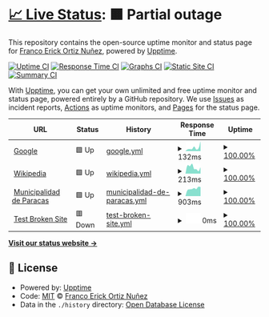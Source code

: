 # [📈 Live Status](https://franc0h26.github.io/upptime): <!--live status--> **🟧 Partial outage**

This repository contains the open-source uptime monitor and status page for [Franco Erick Ortiz Nuñez](https://franc0h26.github.io/upptime), powered by [Upptime](https://github.com/upptime/upptime).

[![Uptime CI](https://github.com/franc0h26/upptime/workflows/Uptime%20CI/badge.svg)](https://github.com/franc0h26/upptime/actions?query=workflow%3A%22Uptime+CI%22)
[![Response Time CI](https://github.com/franc0h26/upptime/workflows/Response%20Time%20CI/badge.svg)](https://github.com/franc0h26/upptime/actions?query=workflow%3A%22Response+Time+CI%22)
[![Graphs CI](https://github.com/franc0h26/upptime/workflows/Graphs%20CI/badge.svg)](https://github.com/franc0h26/upptime/actions?query=workflow%3A%22Graphs+CI%22)
[![Static Site CI](https://github.com/franc0h26/upptime/workflows/Static%20Site%20CI/badge.svg)](https://github.com/franc0h26/upptime/actions?query=workflow%3A%22Static+Site+CI%22)
[![Summary CI](https://github.com/franc0h26/upptime/workflows/Summary%20CI/badge.svg)](https://github.com/franc0h26/upptime/actions?query=workflow%3A%22Summary+CI%22)

With [Upptime](https://upptime.js.org), you can get your own unlimited and free uptime monitor and status page, powered entirely by a GitHub repository. We use [Issues](https://github.com/franc0h26/upptime/issues) as incident reports, [Actions](https://github.com/franc0h26/upptime/actions) as uptime monitors, and [Pages](https://franc0h26.github.io/upptime) for the status page.

<!--start: status pages-->
<!-- This summary is generated by Upptime (https://github.com/upptime/upptime) -->
<!-- Do not edit this manually, your changes will be overwritten -->
<!-- prettier-ignore -->
| URL | Status | History | Response Time | Uptime |
| --- | ------ | ------- | ------------- | ------ |
| <img alt="" src="https://icons.duckduckgo.com/ip3/www.google.com.ico" height="13"> [Google](https://www.google.com) | 🟩 Up | [google.yml](https://github.com/franc0h26/upptime/commits/HEAD/history/google.yml) | <details><summary><img alt="Response time graph" src="./graphs/google/response-time-week.png" height="20"> 132ms</summary><br><a href="https://franc0h26.github.io/upptime/history/google"><img alt="Response time 114" src="https://img.shields.io/endpoint?url=https%3A%2F%2Fraw.githubusercontent.com%2Ffranc0h26%2Fupptime%2FHEAD%2Fapi%2Fgoogle%2Fresponse-time.json"></a><br><a href="https://franc0h26.github.io/upptime/history/google"><img alt="24-hour response time 383" src="https://img.shields.io/endpoint?url=https%3A%2F%2Fraw.githubusercontent.com%2Ffranc0h26%2Fupptime%2FHEAD%2Fapi%2Fgoogle%2Fresponse-time-day.json"></a><br><a href="https://franc0h26.github.io/upptime/history/google"><img alt="7-day response time 132" src="https://img.shields.io/endpoint?url=https%3A%2F%2Fraw.githubusercontent.com%2Ffranc0h26%2Fupptime%2FHEAD%2Fapi%2Fgoogle%2Fresponse-time-week.json"></a><br><a href="https://franc0h26.github.io/upptime/history/google"><img alt="30-day response time 95" src="https://img.shields.io/endpoint?url=https%3A%2F%2Fraw.githubusercontent.com%2Ffranc0h26%2Fupptime%2FHEAD%2Fapi%2Fgoogle%2Fresponse-time-month.json"></a><br><a href="https://franc0h26.github.io/upptime/history/google"><img alt="1-year response time 114" src="https://img.shields.io/endpoint?url=https%3A%2F%2Fraw.githubusercontent.com%2Ffranc0h26%2Fupptime%2FHEAD%2Fapi%2Fgoogle%2Fresponse-time-year.json"></a></details> | <details><summary><a href="https://franc0h26.github.io/upptime/history/google">100.00%</a></summary><a href="https://franc0h26.github.io/upptime/history/google"><img alt="All-time uptime 100.00%" src="https://img.shields.io/endpoint?url=https%3A%2F%2Fraw.githubusercontent.com%2Ffranc0h26%2Fupptime%2FHEAD%2Fapi%2Fgoogle%2Fuptime.json"></a><br><a href="https://franc0h26.github.io/upptime/history/google"><img alt="24-hour uptime 100.00%" src="https://img.shields.io/endpoint?url=https%3A%2F%2Fraw.githubusercontent.com%2Ffranc0h26%2Fupptime%2FHEAD%2Fapi%2Fgoogle%2Fuptime-day.json"></a><br><a href="https://franc0h26.github.io/upptime/history/google"><img alt="7-day uptime 100.00%" src="https://img.shields.io/endpoint?url=https%3A%2F%2Fraw.githubusercontent.com%2Ffranc0h26%2Fupptime%2FHEAD%2Fapi%2Fgoogle%2Fuptime-week.json"></a><br><a href="https://franc0h26.github.io/upptime/history/google"><img alt="30-day uptime 100.00%" src="https://img.shields.io/endpoint?url=https%3A%2F%2Fraw.githubusercontent.com%2Ffranc0h26%2Fupptime%2FHEAD%2Fapi%2Fgoogle%2Fuptime-month.json"></a><br><a href="https://franc0h26.github.io/upptime/history/google"><img alt="1-year uptime 100.00%" src="https://img.shields.io/endpoint?url=https%3A%2F%2Fraw.githubusercontent.com%2Ffranc0h26%2Fupptime%2FHEAD%2Fapi%2Fgoogle%2Fuptime-year.json"></a></details>
| <img alt="" src="https://icons.duckduckgo.com/ip3/en.wikipedia.org.ico" height="13"> [Wikipedia](https://en.wikipedia.org) | 🟩 Up | [wikipedia.yml](https://github.com/franc0h26/upptime/commits/HEAD/history/wikipedia.yml) | <details><summary><img alt="Response time graph" src="./graphs/wikipedia/response-time-week.png" height="20"> 213ms</summary><br><a href="https://franc0h26.github.io/upptime/history/wikipedia"><img alt="Response time 236" src="https://img.shields.io/endpoint?url=https%3A%2F%2Fraw.githubusercontent.com%2Ffranc0h26%2Fupptime%2FHEAD%2Fapi%2Fwikipedia%2Fresponse-time.json"></a><br><a href="https://franc0h26.github.io/upptime/history/wikipedia"><img alt="24-hour response time 214" src="https://img.shields.io/endpoint?url=https%3A%2F%2Fraw.githubusercontent.com%2Ffranc0h26%2Fupptime%2FHEAD%2Fapi%2Fwikipedia%2Fresponse-time-day.json"></a><br><a href="https://franc0h26.github.io/upptime/history/wikipedia"><img alt="7-day response time 213" src="https://img.shields.io/endpoint?url=https%3A%2F%2Fraw.githubusercontent.com%2Ffranc0h26%2Fupptime%2FHEAD%2Fapi%2Fwikipedia%2Fresponse-time-week.json"></a><br><a href="https://franc0h26.github.io/upptime/history/wikipedia"><img alt="30-day response time 390" src="https://img.shields.io/endpoint?url=https%3A%2F%2Fraw.githubusercontent.com%2Ffranc0h26%2Fupptime%2FHEAD%2Fapi%2Fwikipedia%2Fresponse-time-month.json"></a><br><a href="https://franc0h26.github.io/upptime/history/wikipedia"><img alt="1-year response time 236" src="https://img.shields.io/endpoint?url=https%3A%2F%2Fraw.githubusercontent.com%2Ffranc0h26%2Fupptime%2FHEAD%2Fapi%2Fwikipedia%2Fresponse-time-year.json"></a></details> | <details><summary><a href="https://franc0h26.github.io/upptime/history/wikipedia">100.00%</a></summary><a href="https://franc0h26.github.io/upptime/history/wikipedia"><img alt="All-time uptime 100.00%" src="https://img.shields.io/endpoint?url=https%3A%2F%2Fraw.githubusercontent.com%2Ffranc0h26%2Fupptime%2FHEAD%2Fapi%2Fwikipedia%2Fuptime.json"></a><br><a href="https://franc0h26.github.io/upptime/history/wikipedia"><img alt="24-hour uptime 100.00%" src="https://img.shields.io/endpoint?url=https%3A%2F%2Fraw.githubusercontent.com%2Ffranc0h26%2Fupptime%2FHEAD%2Fapi%2Fwikipedia%2Fuptime-day.json"></a><br><a href="https://franc0h26.github.io/upptime/history/wikipedia"><img alt="7-day uptime 100.00%" src="https://img.shields.io/endpoint?url=https%3A%2F%2Fraw.githubusercontent.com%2Ffranc0h26%2Fupptime%2FHEAD%2Fapi%2Fwikipedia%2Fuptime-week.json"></a><br><a href="https://franc0h26.github.io/upptime/history/wikipedia"><img alt="30-day uptime 100.00%" src="https://img.shields.io/endpoint?url=https%3A%2F%2Fraw.githubusercontent.com%2Ffranc0h26%2Fupptime%2FHEAD%2Fapi%2Fwikipedia%2Fuptime-month.json"></a><br><a href="https://franc0h26.github.io/upptime/history/wikipedia"><img alt="1-year uptime 100.00%" src="https://img.shields.io/endpoint?url=https%3A%2F%2Fraw.githubusercontent.com%2Ffranc0h26%2Fupptime%2FHEAD%2Fapi%2Fwikipedia%2Fuptime-year.json"></a></details>
| <img alt="" src="https://icons.duckduckgo.com/ip3/muniparacas.gob.pe.ico" height="13"> [Municipalidad de Paracas](https://muniparacas.gob.pe/) | 🟩 Up | [municipalidad-de-paracas.yml](https://github.com/franc0h26/upptime/commits/HEAD/history/municipalidad-de-paracas.yml) | <details><summary><img alt="Response time graph" src="./graphs/municipalidad-de-paracas/response-time-week.png" height="20"> 903ms</summary><br><a href="https://franc0h26.github.io/upptime/history/municipalidad-de-paracas"><img alt="Response time 1738" src="https://img.shields.io/endpoint?url=https%3A%2F%2Fraw.githubusercontent.com%2Ffranc0h26%2Fupptime%2FHEAD%2Fapi%2Fmunicipalidad-de-paracas%2Fresponse-time.json"></a><br><a href="https://franc0h26.github.io/upptime/history/municipalidad-de-paracas"><img alt="24-hour response time 1075" src="https://img.shields.io/endpoint?url=https%3A%2F%2Fraw.githubusercontent.com%2Ffranc0h26%2Fupptime%2FHEAD%2Fapi%2Fmunicipalidad-de-paracas%2Fresponse-time-day.json"></a><br><a href="https://franc0h26.github.io/upptime/history/municipalidad-de-paracas"><img alt="7-day response time 903" src="https://img.shields.io/endpoint?url=https%3A%2F%2Fraw.githubusercontent.com%2Ffranc0h26%2Fupptime%2FHEAD%2Fapi%2Fmunicipalidad-de-paracas%2Fresponse-time-week.json"></a><br><a href="https://franc0h26.github.io/upptime/history/municipalidad-de-paracas"><img alt="30-day response time 950" src="https://img.shields.io/endpoint?url=https%3A%2F%2Fraw.githubusercontent.com%2Ffranc0h26%2Fupptime%2FHEAD%2Fapi%2Fmunicipalidad-de-paracas%2Fresponse-time-month.json"></a><br><a href="https://franc0h26.github.io/upptime/history/municipalidad-de-paracas"><img alt="1-year response time 1738" src="https://img.shields.io/endpoint?url=https%3A%2F%2Fraw.githubusercontent.com%2Ffranc0h26%2Fupptime%2FHEAD%2Fapi%2Fmunicipalidad-de-paracas%2Fresponse-time-year.json"></a></details> | <details><summary><a href="https://franc0h26.github.io/upptime/history/municipalidad-de-paracas">100.00%</a></summary><a href="https://franc0h26.github.io/upptime/history/municipalidad-de-paracas"><img alt="All-time uptime 99.75%" src="https://img.shields.io/endpoint?url=https%3A%2F%2Fraw.githubusercontent.com%2Ffranc0h26%2Fupptime%2FHEAD%2Fapi%2Fmunicipalidad-de-paracas%2Fuptime.json"></a><br><a href="https://franc0h26.github.io/upptime/history/municipalidad-de-paracas"><img alt="24-hour uptime 100.00%" src="https://img.shields.io/endpoint?url=https%3A%2F%2Fraw.githubusercontent.com%2Ffranc0h26%2Fupptime%2FHEAD%2Fapi%2Fmunicipalidad-de-paracas%2Fuptime-day.json"></a><br><a href="https://franc0h26.github.io/upptime/history/municipalidad-de-paracas"><img alt="7-day uptime 100.00%" src="https://img.shields.io/endpoint?url=https%3A%2F%2Fraw.githubusercontent.com%2Ffranc0h26%2Fupptime%2FHEAD%2Fapi%2Fmunicipalidad-de-paracas%2Fuptime-week.json"></a><br><a href="https://franc0h26.github.io/upptime/history/municipalidad-de-paracas"><img alt="30-day uptime 100.00%" src="https://img.shields.io/endpoint?url=https%3A%2F%2Fraw.githubusercontent.com%2Ffranc0h26%2Fupptime%2FHEAD%2Fapi%2Fmunicipalidad-de-paracas%2Fuptime-month.json"></a><br><a href="https://franc0h26.github.io/upptime/history/municipalidad-de-paracas"><img alt="1-year uptime 99.75%" src="https://img.shields.io/endpoint?url=https%3A%2F%2Fraw.githubusercontent.com%2Ffranc0h26%2Fupptime%2FHEAD%2Fapi%2Fmunicipalidad-de-paracas%2Fuptime-year.json"></a></details>
| <img alt="" src="https://icons.duckduckgo.com/ip3/thissitedoesnotexist.koj.co.ico" height="13"> [Test Broken Site](https://thissitedoesnotexist.koj.co) | 🟥 Down | [test-broken-site.yml](https://github.com/franc0h26/upptime/commits/HEAD/history/test-broken-site.yml) | <details><summary><img alt="Response time graph" src="./graphs/test-broken-site/response-time-week.png" height="20"> 0ms</summary><br><a href="https://franc0h26.github.io/upptime/history/test-broken-site"><img alt="Response time 0" src="https://img.shields.io/endpoint?url=https%3A%2F%2Fraw.githubusercontent.com%2Ffranc0h26%2Fupptime%2FHEAD%2Fapi%2Ftest-broken-site%2Fresponse-time.json"></a><br><a href="https://franc0h26.github.io/upptime/history/test-broken-site"><img alt="24-hour response time 0" src="https://img.shields.io/endpoint?url=https%3A%2F%2Fraw.githubusercontent.com%2Ffranc0h26%2Fupptime%2FHEAD%2Fapi%2Ftest-broken-site%2Fresponse-time-day.json"></a><br><a href="https://franc0h26.github.io/upptime/history/test-broken-site"><img alt="7-day response time 0" src="https://img.shields.io/endpoint?url=https%3A%2F%2Fraw.githubusercontent.com%2Ffranc0h26%2Fupptime%2FHEAD%2Fapi%2Ftest-broken-site%2Fresponse-time-week.json"></a><br><a href="https://franc0h26.github.io/upptime/history/test-broken-site"><img alt="30-day response time 0" src="https://img.shields.io/endpoint?url=https%3A%2F%2Fraw.githubusercontent.com%2Ffranc0h26%2Fupptime%2FHEAD%2Fapi%2Ftest-broken-site%2Fresponse-time-month.json"></a><br><a href="https://franc0h26.github.io/upptime/history/test-broken-site"><img alt="1-year response time 0" src="https://img.shields.io/endpoint?url=https%3A%2F%2Fraw.githubusercontent.com%2Ffranc0h26%2Fupptime%2FHEAD%2Fapi%2Ftest-broken-site%2Fresponse-time-year.json"></a></details> | <details><summary><a href="https://franc0h26.github.io/upptime/history/test-broken-site">100.00%</a></summary><a href="https://franc0h26.github.io/upptime/history/test-broken-site"><img alt="All-time uptime 100.00%" src="https://img.shields.io/endpoint?url=https%3A%2F%2Fraw.githubusercontent.com%2Ffranc0h26%2Fupptime%2FHEAD%2Fapi%2Ftest-broken-site%2Fuptime.json"></a><br><a href="https://franc0h26.github.io/upptime/history/test-broken-site"><img alt="24-hour uptime 100.00%" src="https://img.shields.io/endpoint?url=https%3A%2F%2Fraw.githubusercontent.com%2Ffranc0h26%2Fupptime%2FHEAD%2Fapi%2Ftest-broken-site%2Fuptime-day.json"></a><br><a href="https://franc0h26.github.io/upptime/history/test-broken-site"><img alt="7-day uptime 100.00%" src="https://img.shields.io/endpoint?url=https%3A%2F%2Fraw.githubusercontent.com%2Ffranc0h26%2Fupptime%2FHEAD%2Fapi%2Ftest-broken-site%2Fuptime-week.json"></a><br><a href="https://franc0h26.github.io/upptime/history/test-broken-site"><img alt="30-day uptime 100.00%" src="https://img.shields.io/endpoint?url=https%3A%2F%2Fraw.githubusercontent.com%2Ffranc0h26%2Fupptime%2FHEAD%2Fapi%2Ftest-broken-site%2Fuptime-month.json"></a><br><a href="https://franc0h26.github.io/upptime/history/test-broken-site"><img alt="1-year uptime 100.00%" src="https://img.shields.io/endpoint?url=https%3A%2F%2Fraw.githubusercontent.com%2Ffranc0h26%2Fupptime%2FHEAD%2Fapi%2Ftest-broken-site%2Fuptime-year.json"></a></details>

<!--end: status pages-->

[**Visit our status website →**](https://franc0h26.github.io/upptime)

## 📄 License

- Powered by: [Upptime](https://github.com/upptime/upptime)
- Code: [MIT](./LICENSE) © [Franco Erick Ortiz Nuñez](https://franc0h26.github.io/upptime)
- Data in the `./history` directory: [Open Database License](https://opendatacommons.org/licenses/odbl/1-0/)
